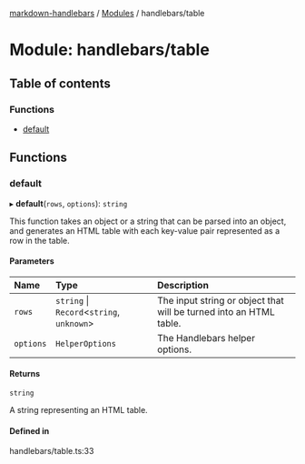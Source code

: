[markdown-handlebars](../README.md) / [Modules](../modules.md) / handlebars/table

# Module: handlebars/table

## Table of contents

### Functions

- [default](handlebars_table.md#default)

## Functions

### default

▸ **default**(`rows`, `options`): `string`

This function takes an object or a string that can be parsed into an object, 
and generates an HTML table with each key-value pair represented as a row in the table.

#### Parameters

| Name | Type | Description |
| :------ | :------ | :------ |
| `rows` | `string` \| `Record`<`string`, `unknown`\> | The input string or object that will be turned into an HTML table. |
| `options` | `HelperOptions` | The Handlebars helper options. |

#### Returns

`string`

A string representing an HTML table.

#### Defined in

handlebars/table.ts:33
